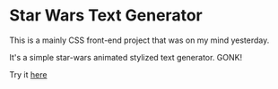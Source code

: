 # Star Wars Text Generator

This is a mainly CSS front-end project that was on my mind yesterday.

It's a simple star-wars animated stylized text generator. GONK!

Try it [here](https://kacpergorec.github.io/starwars-textgen/ "GONK!")
